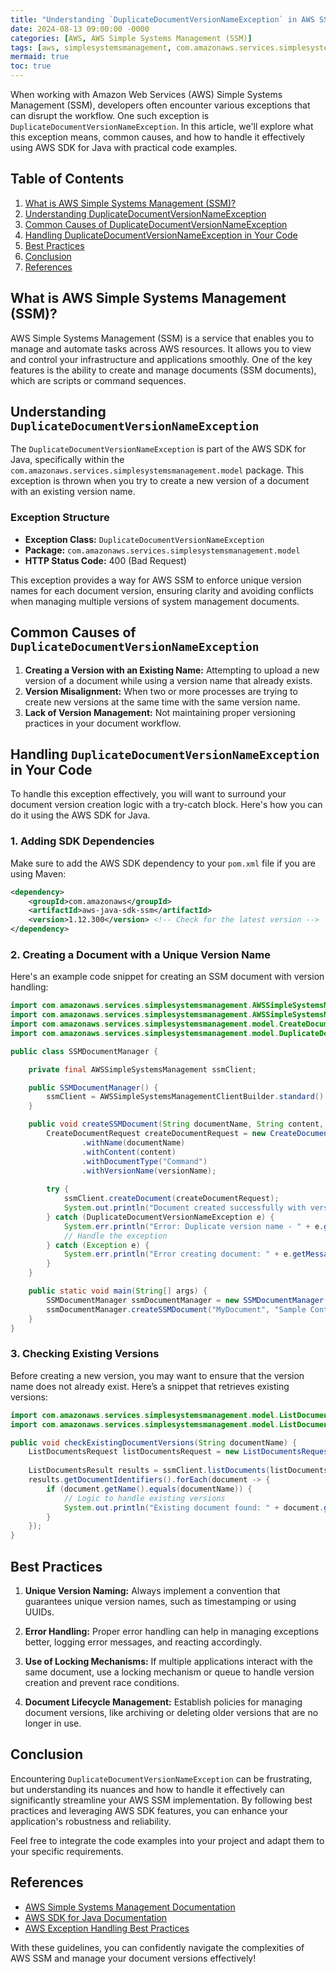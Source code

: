 ```yaml
---
title: "Understanding `DuplicateDocumentVersionNameException` in AWS SSM: Causes, Solutions, and Code Examples"
date: 2024-08-13 09:00:00 -0000
categories: [AWS, AWS Simple Systems Management (SSM)]
tags: [aws, simplesystemsmanagement, com.amazonaws.services.simplesystemsmanagement.model]
mermaid: true
toc: true
---
```



When working with Amazon Web Services (AWS) Simple Systems Management (SSM), developers often encounter various exceptions that can disrupt the workflow. One such exception is `DuplicateDocumentVersionNameException`. In this article, we'll explore what this exception means, common causes, and how to handle it effectively using AWS SDK for Java with practical code examples. 

## Table of Contents

1. [What is AWS Simple Systems Management (SSM)?](#what-is-aws-simple-systems-management-ssm)
2. [Understanding DuplicateDocumentVersionNameException](#understanding-duplicatedocumentversionnameexception)
3. [Common Causes of DuplicateDocumentVersionNameException](#common-causes-of-duplicatedocumentversionnameexception)
4. [Handling DuplicateDocumentVersionNameException in Your Code](#handling-duplicatedocumentversionnameexception-in-your-code)
5. [Best Practices](#best-practices)
6. [Conclusion](#conclusion)
7. [References](#references)

## What is AWS Simple Systems Management (SSM)?

AWS Simple Systems Management (SSM) is a service that enables you to manage and automate tasks across AWS resources. It allows you to view and control your infrastructure and applications smoothly. One of the key features is the ability to create and manage documents (SSM documents), which are scripts or command sequences.

## Understanding `DuplicateDocumentVersionNameException`

The `DuplicateDocumentVersionNameException` is part of the AWS SDK for Java, specifically within the `com.amazonaws.services.simplesystemsmanagement.model` package. This exception is thrown when you try to create a new version of a document with an existing version name. 

### Exception Structure
- **Exception Class:** `DuplicateDocumentVersionNameException`
- **Package:** `com.amazonaws.services.simplesystemsmanagement.model`
- **HTTP Status Code:** 400 (Bad Request)

This exception provides a way for AWS SSM to enforce unique version names for each document version, ensuring clarity and avoiding conflicts when managing multiple versions of system management documents.

## Common Causes of `DuplicateDocumentVersionNameException`

1. **Creating a Version with an Existing Name:** Attempting to upload a new version of a document while using a version name that already exists.
2. **Version Misalignment:** When two or more processes are trying to create new versions at the same time with the same version name.
3. **Lack of Version Management:** Not maintaining proper versioning practices in your document workflow.

## Handling `DuplicateDocumentVersionNameException` in Your Code

To handle this exception effectively, you will want to surround your document version creation logic with a try-catch block. Here's how you can do it using the AWS SDK for Java.

### 1. Adding SDK Dependencies

Make sure to add the AWS SDK dependency to your `pom.xml` file if you are using Maven:

```xml
<dependency>
    <groupId>com.amazonaws</groupId>
    <artifactId>aws-java-sdk-ssm</artifactId>
    <version>1.12.300</version> <!-- Check for the latest version -->
</dependency>
```

### 2. Creating a Document with a Unique Version Name

Here's an example code snippet for creating an SSM document with version handling:

```java
import com.amazonaws.services.simplesystemsmanagement.AWSSimpleSystemsManagement;
import com.amazonaws.services.simplesystemsmanagement.AWSSimpleSystemsManagementClientBuilder;
import com.amazonaws.services.simplesystemsmanagement.model.CreateDocumentRequest;
import com.amazonaws.services.simplesystemsmanagement.model.DuplicateDocumentVersionNameException;

public class SSMDocumentManager {

    private final AWSSimpleSystemsManagement ssmClient;

    public SSMDocumentManager() {
        ssmClient = AWSSimpleSystemsManagementClientBuilder.standard().build();
    }

    public void createSSMDocument(String documentName, String content, String versionName) {
        CreateDocumentRequest createDocumentRequest = new CreateDocumentRequest()
                .withName(documentName)
                .withContent(content)
                .withDocumentType("Command")
                .withVersionName(versionName);
        
        try {
            ssmClient.createDocument(createDocumentRequest);
            System.out.println("Document created successfully with version: " + versionName);
        } catch (DuplicateDocumentVersionNameException e) {
            System.err.println("Error: Duplicate version name - " + e.getMessage());
            // Handle the exception
        } catch (Exception e) {
            System.err.println("Error creating document: " + e.getMessage());
        }
    }

    public static void main(String[] args) {
        SSMDocumentManager ssmDocumentManager = new SSMDocumentManager();
        ssmDocumentManager.createSSMDocument("MyDocument", "Sample Content", "v1");
    }
}
```

### 3. Checking Existing Versions

Before creating a new version, you may want to ensure that the version name does not already exist. Here’s a snippet that retrieves existing versions:

```java
import com.amazonaws.services.simplesystemsmanagement.model.ListDocumentsRequest;
import com.amazonaws.services.simplesystemsmanagement.model.ListDocumentsResult;

public void checkExistingDocumentVersions(String documentName) {
    ListDocumentsRequest listDocumentsRequest = new ListDocumentsRequest().withDocumentFilterList(...);
    
    ListDocumentsResult results = ssmClient.listDocuments(listDocumentsRequest);
    results.getDocumentIdentifiers().forEach(document -> {
        if (document.getName().equals(documentName)) {
            // Logic to handle existing versions
            System.out.println("Existing document found: " + document.getName());
        }
    });
}
```

## Best Practices

1. **Unique Version Naming:** Always implement a convention that guarantees unique version names, such as timestamping or using UUIDs.
   
2. **Error Handling:** Proper error handling can help in managing exceptions better, logging error messages, and reacting accordingly.

3. **Use of Locking Mechanisms:** If multiple applications interact with the same document, use a locking mechanism or queue to handle version creation and prevent race conditions.

4. **Document Lifecycle Management:** Establish policies for managing document versions, like archiving or deleting older versions that are no longer in use.

## Conclusion

Encountering `DuplicateDocumentVersionNameException` can be frustrating, but understanding its nuances and how to handle it effectively can significantly streamline your AWS SSM implementation. By following best practices and leveraging AWS SDK features, you can enhance your application's robustness and reliability.

Feel free to integrate the code examples into your project and adapt them to your specific requirements. 

## References

- [AWS Simple Systems Management Documentation](https://docs.aws.amazon.com/systems-manager/latest/userguide/systems-manager.html)
- [AWS SDK for Java Documentation](https://docs.aws.amazon.com/sdk-for-java/latest/developer-guide/home.html)
- [AWS Exception Handling Best Practices](https://aws.amazon.com/blogs/developer/exception-handling-in-the-aws-sdk-for-java/)

With these guidelines, you can confidently navigate the complexities of AWS SSM and manage your document versions effectively!